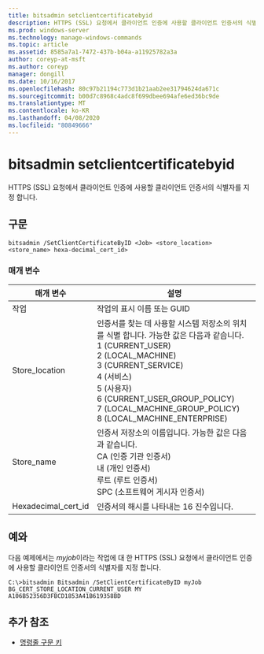 ```yaml
---
title: bitsadmin setclientcertificatebyid
description: HTTPS (SSL) 요청에서 클라이언트 인증에 사용할 클라이언트 인증서의 식별자를 지정 하는 bitsadmin setclientcertificatebyid에 대 한 Windows 명령 항목
ms.prod: windows-server
ms.technology: manage-windows-commands
ms.topic: article
ms.assetid: 8585a7a1-7472-437b-b04a-a11925782a3a
author: coreyp-at-msft
ms.author: coreyp
manager: dongill
ms.date: 10/16/2017
ms.openlocfilehash: 80c97b21194c773d1b21aab2ee31794624da671c
ms.sourcegitcommit: b00d7c8968c4adc8f699dbee694afe6ed36bc9de
ms.translationtype: MT
ms.contentlocale: ko-KR
ms.lasthandoff: 04/08/2020
ms.locfileid: "80849666"
---
```

# <a name="bitsadmin-setclientcertificatebyid"></a>bitsadmin setclientcertificatebyid

HTTPS (SSL) 요청에서 클라이언트 인증에 사용할 클라이언트 인증서의 식별자를 지정 합니다.

## <a name="syntax"></a>구문

```
bitsadmin /SetClientCertificateByID <Job> <store_location> <store_name> hexa-decimal_cert_id>
```

### <a name="parameters"></a>매개 변수

|매개 변수|설명|
|---------|-----------|
|작업|작업의 표시 이름 또는 GUID|
|Store_location|인증서를 찾는 데 사용할 시스템 저장소의 위치를 식별 합니다. 가능한 값은 다음과 같습니다.</br>1 (CURRENT_USER)</br>2 (LOCAL_MACHINE)</br>3 (CURRENT_SERVICE)</br>4 (서비스)</br>5 (사용자)</br>6 (CURRENT_USER_GROUP_POLICY)</br>7 (LOCAL_MACHINE_GROUP_POLICY)</br>8 (LOCAL_MACHINE_ENTERPRISE)|
|Store_name|인증서 저장소의 이름입니다. 가능한 값은 다음과 같습니다.</br>CA (인증 기관 인증서)</br>내 (개인 인증서)</br>루트 (루트 인증서)</br>SPC (소프트웨어 게시자 인증서)|
|Hexadecimal_cert_id|인증서의 해시를 나타내는 16 진수입니다.|

## <a name="examples"></a><a name=BKMK_examples></a>예와

다음 예제에서는 *myjob*이라는 작업에 대 한 HTTPS (SSL) 요청에서 클라이언트 인증에 사용할 클라이언트 인증서의 식별자를 지정 합니다.
```
C:\>bitsadmin Bitsadmin /SetClientCertificateByID myJob BG_CERT_STORE_LOCATION_CURRENT_USER MY A106B52356D3FBCD1853A41B619358BD 
```

## <a name="additional-references"></a>추가 참조

- [명령줄 구문 키](command-line-syntax-key.md)